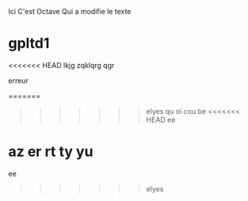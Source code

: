 Ici 
C'est Octave
Qui a 
modifie
le texte

# gpltd1
<<<<<<< HEAD
lkjg
zqklqrg
qgr

erreur

=======
>>>>>>> elyes
qu
oi
cou
be
<<<<<<< HEAD
ee

az
er
rt
ty
yu
=======
ee
>>>>>>> elyes
